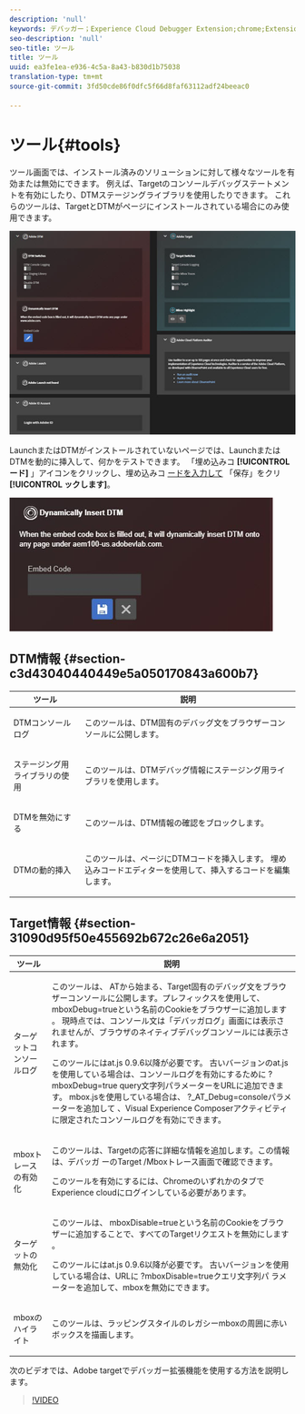 ```yaml
---
description: 'null'
keywords: デバッガー；Experience Cloud Debugger Extension;chrome;Extension；ツール；dtm;Target
seo-description: 'null'
seo-title: ツール
title: ツール
uuid: ea3fe1ea-e936-4c5a-8a43-b830d1b75038
translation-type: tm+mt
source-git-commit: 3fd50cde86f0dfc5f66d8faf63112adf24beeac0

---
```



# ツール{#tools}

ツール画面では、インストール済みのソリューションに対して様々なツールを有効または無効にできます。 例えば、Targetのコンソールデバッグステートメントを有効にしたり、DTMステージングライブラリを使用したりできます。 これらのツールは、TargetとDTMがページにインストールされている場合にのみ使用できます。

![](assets/tools.jpg)

LaunchまたはDTMがインストールされていないページでは、LaunchまたはDTMを動的に挿入して、何かをテストできます。 「埋め込みコ **[!UICONTROL ード]** 」アイコンをクリックし、埋め込みコ [ードを入力して](https://experiencecloud.adobe.com/resources/help/en_US/dtm/deployment.html) 「保存」をクリ **[!UICONTROL ックします]**。

![](assets/tools-embedcode.jpg)

## DTM情報 {#section-c3d43040440449e5a050170843a600b7}

<table id="table_04625C3319134E169A35DB74C1D1FB31"> 
 <thead> 
  <tr> 
   <th colname="col1" class="entry"> ツール </th> 
   <th colname="col2" class="entry"> 説明 </th> 
  </tr>
 </thead>
 <tbody> 
  <tr> 
   <td colname="col1"> <p> DTMコンソールログ </p> </td> 
   <td colname="col2"> <p>このツールは、DTM固有のデバッグ文をブラウザーコンソールに公開します。 </p> </td> 
  </tr> 
  <tr> 
   <td colname="col1"> <p>ステージング用ライブラリの使用 </p> </td> 
   <td colname="col2"> <p>このツールは、DTMデバッグ情報にステージング用ライブラリを使用します。 </p> </td> 
  </tr> 
  <tr> 
   <td colname="col1"> <p>DTMを無効にする </p> </td> 
   <td colname="col2"> <p>このツールは、DTM情報の確認をブロックします。 </p> </td> 
  </tr> 
  <tr> 
   <td colname="col1"> <p> DTMの動的挿入 </p> </td> 
   <td colname="col2"> <p> このツールは、ページにDTMコードを挿入します。 埋め込みコードエディターを使用して、挿入するコードを編集します。 </p> </td> 
  </tr> 
 </tbody> 
</table>

## Target情報 {#section-31090d95f50e455692b672c26e6a2051}

<table id="table_A71D269B49F4417599EBACA44D5CCF4F"> 
 <thead> 
  <tr> 
   <th colname="col1" class="entry"> ツール </th> 
   <th colname="col2" class="entry"> 説明 </th> 
  </tr>
 </thead>
 <tbody> 
  <tr> 
   <td colname="col1"> <p>ターゲットコンソールログ </p> </td> 
   <td colname="col2"> <p><span class="codeph"> このツールは、 </span> ATから始まる、Target固有のデバッグ文をブラウザーコンソールに公開します。プレフィックスを使用して、 <span class="codeph"> mboxDebug=trueという名前のCookieをブラウザーに追加します</span> 。 現時点では、コンソール文は「デバッガログ」画面には表示されませんが、ブラウザのネイティブデバッグコンソールには表示されます。 </p> <p> このツールにはat.js 0.9.6以降が必要です。 古いバージョンのat.jsを使用している場合は、コンソールログを有効にするために <span class="codeph"> ?mboxDebug=true</span> query文字列パラメーターをURLに追加できます。 mbox.jsを使用している場合は、 <span class="codeph"> ?_AT_Debug=consoleパラメーターを追加して</span> 、Visual Experience Composerアクティビティに限定されたコンソールログを有効にできます。 </p> </td> 
  </tr> 
  <tr> 
   <td colname="col1"> <p> mboxトレースの有効化 </p> </td> 
   <td colname="col2"> <p>このツールは、Targetの応答に詳細な情報を追加します。この情報は、デバッガ <span class="uicontrol"> ーのTarget</span> /Mboxトレース画面で確認できます。 </p> <p> このツールを有効にするには、ChromeのいずれかのタブでExperience cloudにログインしている必要があります。 </p> </td> 
  </tr> 
  <tr> 
   <td colname="col1"> <p>ターゲットの無効化 </p> </td> 
   <td colname="col2"> <p>このツールは、 <span class="codeph"> mboxDisable=trueという名前のCookieをブラウザーに追加することで、すべてのTargetリクエストを無効にします</span> 。 </p> <p> このツールにはat.js 0.9.6以降が必要です。 古いバージョンを使用している場合は、URLに <span class="codeph"> ?mboxDisable=trueクエリ文字列パ </span>ラメーターを追加して、mboxを無効にできます。 </p> </td> 
  </tr> 
  <tr> 
   <td colname="col1"> <p> mboxのハイライト </p> </td> 
   <td colname="col2"> <p> このツールは、ラッピングスタイルのレガシーmboxの周囲に赤いボックスを描画します。 </p> </td> 
  </tr> 
 </tbody> 
</table>

次のビデオでは、Adobe targetでデバッガー拡張機能を使用する方法を説明します。

>[!VIDEO](https://video.tv.adobe.com/v/23115t2/?captions=jpn)
